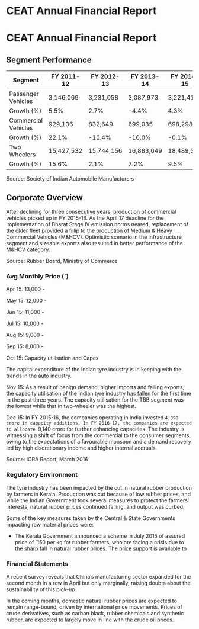 # CEAT Annual Financial Report

# CEAT Annual Financial Report

## Segment Performance

|Segment|FY 2011-12|FY 2012-13|FY 2013-14|FY 2014-15|FY 2015-16|
|---|---|---|---|---|---|
|Passenger Vehicles|3,146,069|3,231,058|3,087,973|3,221,419|3,413,859|
|Growth (%)|5.5%|2.7%|-4.4%|4.3%|6.0%|
|Commercial Vehicles|929,136|832,649|699,035|698,298|782,814|
|Growth (%)|22.1%|-10.4%|-16.0%|-0.1%|12.1%|
|Two Wheelers|15,427,532|15,744,156|16,883,049|18,489,311|18,829,786|
|Growth (%)|15.6%|2.1%|7.2%|9.5%|1.8%|

Source: Society of Indian Automobile Manufacturers

## Corporate Overview

After declining for three consecutive years, production of commercial vehicles picked up in FY 2015-16. As the April 17 deadline for the implementation of Bharat Stage IV emission norms neared, replacement of the older fleet provided a fillip to the production of Medium & Heavy Commercial Vehicles (M&HCV). Optimistic scenario in the infrastructure segment and sizeable exports also resulted in better performance of the M&HCV category.

Source: Rubber Board, Ministry of Commerce

### Avg Monthly Price (`)

Apr 15: 13,000 -

May 15: 12,000 -

Jun 15: 11,000 -

Jul 15: 10,000 -

Aug 15: 9,000 -

Sep 15: 8,000 -

Oct 15: Capacity utilisation and Capex

The capital expenditure of the Indian tyre industry is in keeping with the trends in the auto industry.

Nov 15: As a result of benign demand, higher imports and falling exports, the capacity utilisation of the Indian tyre industry has fallen for the first time in the past three years. The capacity utilisation for the TBB segment was the lowest while that in two-wheeler was the highest.

Dec 15: In FY 2015-16, the companies operating in India invested `4,890 crore in capacity additions. In FY 2016-17, the companies are expected to allocate `9,140 crore for further enhancing capacities. The industry is witnessing a shift of focus from the commercial to the consumer segments, owing to the expectations of a favourable monsoon and a demand recovery led by high discretionary income and higher internal accruals.

Source: ICRA Report, March 2016

### Regulatory Environment

The tyre industry has been impacted by the cut in natural rubber production by farmers in Kerala. Production was cut because of low rubber prices, and while the Indian Government took several measures to protect the farmers’ interests, natural rubber prices continued falling, and output was curbed.

Some of the key measures taken by the Central & State Governments impacting raw material prices were:

- The Kerala Government announced a scheme in July 2015 of assured price of `150 per kg for rubber farmers, who are facing a crisis due to the sharp fall in natural rubber prices. The price support is available to

### Financial Statements

A recent survey reveals that China’s manufacturing sector expanded for the second month in a row in April but only marginally, raising doubts about the sustainability of this pick-up.

In the coming months, domestic natural rubber prices are expected to remain range-bound, driven by international price movements. Prices of crude derivatives, such as carbon black, rubber chemicals and synthetic rubber, are expected to largely move in line with the crude oil prices.